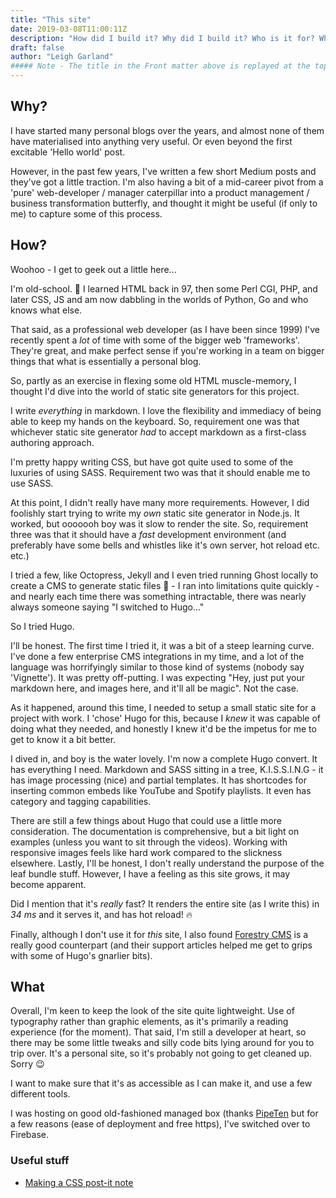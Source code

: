 ```yaml
---
title: "This site"
date: 2019-03-08T11:00:11Z
description: "How did I build it? Why did I build it? Who is it for? Why should I read this?"
draft: false
author: "Leigh Garland"
##### Note - The title in the Front matter above is replayed at the top of the rendered article
---
```


## Why?

I have started many personal blogs over the years, and almost none of them have materialised into anything very useful. Or even beyond the first excitable 'Hello world' post.

However, in the past few years, I've written a few short Medium posts and they've got a little traction. I'm also having a bit of a mid-career pivot from a 'pure' web-developer / manager caterpillar into a product management / business transformation butterfly, and thought it might be useful (if only to me) to capture some of this process.

## How?

Woohoo - I get to geek out a little here...

I'm old-school. :floppy_disk:  I learned HTML back in 97, then some Perl CGI, PHP, and later CSS, JS and am now dabbling in the worlds of Python, Go and who knows what else.

That said, as a professional web developer (as I have been since 1999) I've recently spent a _lot_ of time with some of the bigger web 'frameworks'. They're great, and make perfect sense if you're working in a team on bigger things that what is essentially a personal blog.

So, partly as an exercise in flexing some old HTML muscle-memory, I thought I'd dive into the world of static site generators for this project.

I write _everything_ in markdown. I love the flexibility and immediacy of being able to keep my hands on the keyboard. So, requirement one was that whichever static site generator _had_ to accept markdown as a first-class authoring approach.

I'm pretty happy writing CSS, but have got quite used to some of the luxuries of using SASS. Requirement two was that it should enable me to use SASS.

At this point, I didn't really have many more requirements. However, I did foolishly start trying to write my _own_ static site generator in Node.js. It worked, but ooooooh boy was it slow to render the site. So, requirement three was that it should have a _fast_ development environment (and preferably have some bells and whistles like it's own server, hot reload etc. etc.)

I tried a few, like Octopress, Jekyll and I even tried running Ghost locally to create a CMS to generate static files :grimacing: - I ran into limitations quite quickly - and nearly each time there was something intractable, there was nearly always someone saying "I switched to Hugo..."

So I tried Hugo.

I'll be honest. The first time I tried it, it was a bit of a steep learning curve. I've done a few enterprise CMS integrations in my time, and a lot of the language was horrifyingly similar to those kind of systems (nobody say 'Vignette'). It was pretty off-putting. I was expecting "Hey, just put your markdown here, and images here, and it'll all be magic". Not the case.

As it happened, around this time, I needed to setup a small static site for a project with work. I 'chose' Hugo for this, because I _knew_ it was capable of doing what they needed, and honestly I knew it'd be the impetus for me to get to know it a bit better.

I dived in, and boy is the water lovely. I'm now a complete Hugo convert. It has everything I need. Markdown and SASS sitting in a tree, K.I.S.S.I.N.G - it has image processing (nice) and partial templates. It has shortcodes for inserting common embeds like YouTube and Spotify playlists. It even has category and tagging capabilities.

There are still a few things about Hugo that could use a little more consideration. The documentation is comprehensive, but a bit light on examples (unless you want to sit through the videos). Working with responsive images feels like hard work compared to the slickness elsewhere. Lastly, I'll be honest, I don't really understand the purpose of the leaf bundle stuff. However, I have a feeling as this site grows, it may become apparent.

Did I mention that it's _really_ fast? It renders the entire site (as I write this) in _34 ms_ and it serves it, and has hot reload! :fire:

 Finally, although I don't use it for _this_ site, I also found [Forestry CMS](https://forestry.io/) is a really good counterpart (and their support articles helped me get to grips with some of Hugo's gnarlier bits).

## What

Overall, I'm keen to keep the look of the site quite lightweight. Use of typography rather than graphic elements, as it's primarily a reading experience (for the moment). That said, I'm still a developer at heart, so there may be some little tweaks and silly code bits lying around for you to trip over. It's a personal site, so it's probably not going to get cleaned up. Sorry :wink:

I want to make sure that it's as accessible as I can make it, and use a few different tools.

I was hosting on good old-fashioned managed box (thanks [PipeTen](http://pipeten.com) but for a few reasons (ease of deployment and free https), I've switched over to Firebase.


### Useful stuff

* [Making a CSS post-it note](https://mentormate.com/blog/css-postit-note/)
